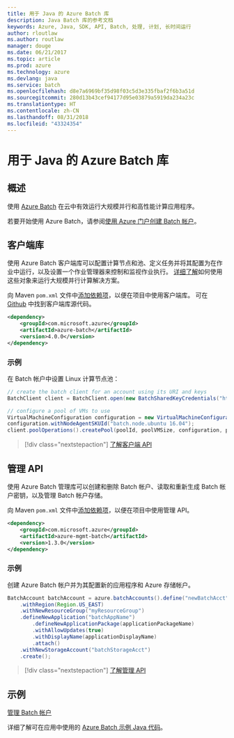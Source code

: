 ```yaml
---
title: 用于 Java 的 Azure Batch 库
description: Java Batch 库的参考文档
keywords: Azure, Java, SDK, API, Batch, 处理, 计划, 长时间运行
author: rloutlaw
ms.author: routlaw
manager: douge
ms.date: 06/21/2017
ms.topic: article
ms.prod: azure
ms.technology: azure
ms.devlang: java
ms.service: batch
ms.openlocfilehash: d8e7a6969bf35d98f03c5d3e335fbaf2f6b3a51d
ms.sourcegitcommit: 280d13b43cef94177d95e03879a5919da234a23c
ms.translationtype: HT
ms.contentlocale: zh-CN
ms.lasthandoff: 08/31/2018
ms.locfileid: "43324354"
---
```

# <a name="azure-batch-libraries-for-java"></a>用于 Java 的 Azure Batch 库

## <a name="overview"></a>概述

使用 [Azure Batch](/azure/batch/batch-technical-overview) 在云中有效运行大规模并行和高性能计算应用程序。   

若要开始使用 Azure Batch，请参阅[使用 Azure 门户创建 Batch 帐户](/azure/batch/batch-account-create-portal)。

## <a name="client-library"></a>客户端库

使用 Azure Batch 客户端库可以配置计算节点和池、定义任务并将其配置为在作业中运行，以及设置一个作业管理器来控制和监视作业执行。 [详细了解](/azure/batch/batch-api-basics)如何使用这些对象来运行大规模并行计算解决方案。

向 Maven `pom.xml` 文件中[添加依赖项](https://maven.apache.org/guides/getting-started/index.html#How_do_I_use_external_dependencies)，以便在项目中使用客户端库。 可在 [Github](https://github.com/Azure/azure-batch-sdk-for-java) 中找到客户端库源代码。

```XML
<dependency>
    <groupId>com.microsoft.azure</groupId>
    <artifactId>azure-batch</artifactId>
    <version>4.0.0</version>
</dependency>
```   

### <a name="example"></a>示例

在 Batch 帐户中设置 Linux 计算节点池：

```java
// create the batch client for an account using its URI and keys
BatchClient client = BatchClient.open(new BatchSharedKeyCredentials("https://fabrikambatch.eastus.batch.azure.com", "fabrikambatch", batchKey));

// configure a pool of VMs to use 
VirtualMachineConfiguration configuration = new VirtualMachineConfiguration();
configuration.withNodeAgentSKUId("batch.node.ubuntu 16.04");
client.poolOperations().createPool(poolId, poolVMSize, configuration, poolVMCount);
```

> [!div class="nextstepaction"]
> [了解客户端 API](/java/api/overview/azure/batch/client)


## <a name="management-api"></a>管理 API

使用 Azure Batch 管理库可以创建和删除 Batch 帐户、读取和重新生成 Batch 帐户密钥，以及管理 Batch 帐户存储。

向 Maven `pom.xml` 文件中[添加依赖项](https://maven.apache.org/guides/getting-started/index.html#How_do_I_use_external_dependencies)，以便在项目中使用管理 API。

```XML
<dependency>
    <groupId>com.microsoft.azure</groupId>
    <artifactId>azure-mgmt-batch</artifactId>
    <version>1.3.0</version>
</dependency>
```

### <a name="example"></a>示例

创建 Azure Batch 帐户并为其配置新的应用程序和 Azure 存储帐户。

```java
BatchAccount batchAccount = azure.batchAccounts().define("newBatchAcct")
    .withRegion(Region.US_EAST)
    .withNewResourceGroup("myResourceGroup")
    .defineNewApplication("batchAppName")
        .defineNewApplicationPackage(applicationPackageName)
        .withAllowUpdates(true)
        .withDisplayName(applicationDisplayName)
        .attach()
    .withNewStorageAccount("batchStorageAcct")
    .create();
```

> [!div class="nextstepaction"]
> [了解管理 API](/java/api/overview/azure/batch/management)


## <a name="samples"></a>示例

[管理 Batch 帐户][1]   

详细了解可在应用中使用的 [Azure Batch 示例 Java 代码](https://azure.microsoft.com/resources/samples/?platform=java&term=batch)。

[1]: https://github.com/Azure-Samples/batch-java-manage-batch-accounts
